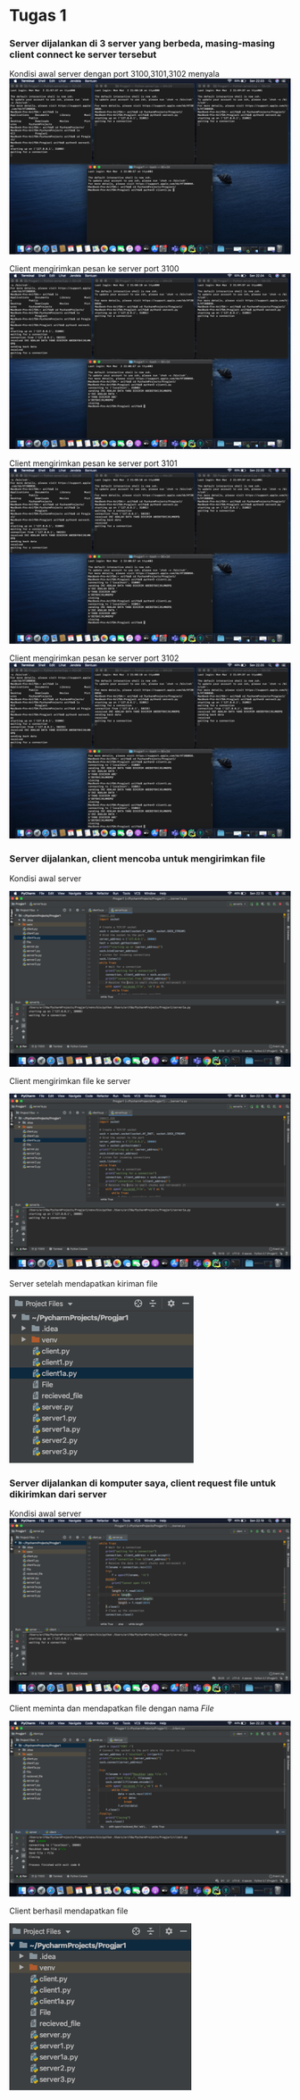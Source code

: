 # Tugas 1
### Server dijalankan di 3 server yang berbeda, masing-masing client connect ke server tersebut
Kondisi awal server dengan port 3100,3101,3102 menyala
![Kondisi Awal](awal.png)

Client mengirimkan pesan ke server port 3100
![3100](ke_port_31000.png)

Client mengirimkan pesan ke server port 3101
![3101](ke_port_31001.png)

Client mengirimkan pesan ke server port 3102
![3101](ke_port_31002.png)

### Server dijalankan, client mencoba untuk mengirimkan file
Kondisi awal server

![server_awal_1a](server_waiting_1a.png)

Client mengirimkan file ke server

![client_1a](server_waiting_1a.png)

Server setelah mendapatkan kiriman file

![server_akhir_1a](hasil_kirim_1a.png)

### Server dijalankan di komputer saya, client request file untuk dikirimkan dari server
Kondisi awal server 
![server_awal_1b](server_waiting_1b.png) 

Client meminta dan mendapatkan file dengan nama *File*

![client_1b](client_send_1b.png)

Client berhasil mendapatkan file 

![file_hasil_1b](hasil_kirim_1b.png)
